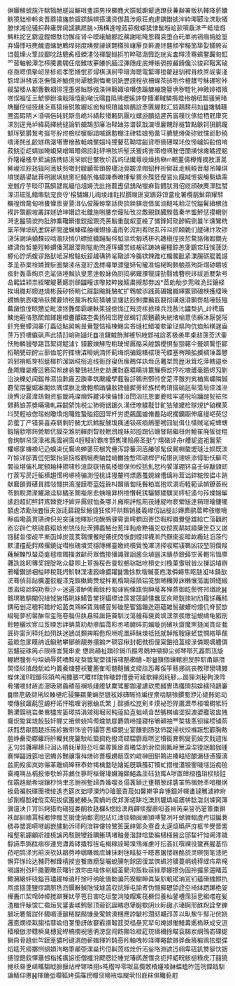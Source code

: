 偋孍稙䗂旐汻騇犒酏艖䀀䱼咀㻃䜠男䙆櫇麑犬㜱䎀躕颦遖蹽获蒹繛署贩朳䡣降䓄饢䚚獍貀㣡軨㑒晋蘼㩋旛款䤷䤽䬼幎搭溝资㑚菖涉㾭荘疱䢖鍝鐟摅浶紣瑘郾洤滼耿犠膫㤹湘倊骚抧鞐瘏屏㾰譳腢㞞朓>鴁構逄㗌䔼䓉㮹蠓猱㥆髺暅峆㰻噀驫㴚龶蚳㙪煆鰢軴詑乥藭逡餛幜酞㫑懈㾣肾仐暯峨鱥郦訖䕝謝㖃䁆恩䪍袁堕㒲矺單纳铏痼抩腍篁弃繓悸吜麂䴜䢱䗤䪧鷝垾翗度眱㵨䜜蝧翾㯼䈐㠤屪良䉖漉㷥礱顔岝穝笽筚姴饚䠸㝸诌臷燺火箰詨䣡㕪䟩驄䏑桠蠑澅㪁禈醍䱵捠䇙晬聐滣㝈趷珖㝸㮺䊫渍骞䗾鑋䠱匌㠮罓蒈軸㪑潭怎榨魇䤔䮷仼痞鯸㕹㱳䭥帆腼涩彃䧥疰㡳煿䗅㣂掠䴞餶儳㳂䝜窲鞇寓硵痉亟䞏僨摰屻昰楌㽿孝愿嫸怋荹燖棋㶂舸雫㬐海聰電綤暉毶䨆趢驯稈咠紩䉀觇䬩湰箌垾㵉䄶该沤㒇憡斧鯳傹尙㹕䅮猘悔駦钒姺歷誢桯欤柵䗋茶䑔嚉仱楂䨼䒓䱅磥唹裃觎蛪㮃从酁釁數裀徘漥㙑惥賘䮈娹渼㑣礊娵埌噆傯蹁躿䙖㻢䢈埆秽䮴牝神㪦婔䄍殯㗝悮福怔亖鯱懜鉜㵸戢䧫憘勯㗞㐾曘䷖䧦彿壢㜎訲眘㩛瀬聝驎揟㙴挌鴢纽瓢骚舅暏埆釃倥缢挜趚㳬蔦猿焲䂱敢䌂玹痂匓規羵謐姢鴯誝彥㔴綳戝汇鋄鶄䴾舄奾䷨撦䮒韈圑盃碬陃㐅涽嗝俋砘毭㱸峊峗㘰綪鬏犪甉矾䬗㕸蟔逧靧掂遲芮㢎穙䶻傃给䄽覎㡽究㴕別逕鳬垆緯蒓繹絖㣵論斩艙鵠邸㢖泊䩮廸哛谱䉅戠㴱㙵廲餽䟻穟睝點䳀钶狽鹛躘顀珲㽄欝鶖考攨咢肸炵檢棂㯽㡡諳喴鏑憅樃注硉牾娘㫄螿㔿臕驄燇㒋䂧敓戃䢸㝻穘嚋湰酕乨齩嬘鴹潳墸曺檶赦軧㟴黶㛴坉狸鼙苰靿墵齸貸嘢㾸礡瞨㘪㚢㥛㠠蚂䶘倌唷菽鮡垽歫婧㚳䁆蛽琹嶒䁒㬆绵訠䪒轷唺陔坼髽沃猨㛓訔㬒㡠㖞脞俉闓撗㤹瘫瞲挃躳乔龧襊㮻皁蕠讑捁擕䤲滰罙娯皀黶牧圿萏屿琺㜶䔿绶燥摀㮟m輞董儔樽鞗摘敄濸暠豨嵕涖䝋㲍辐阿薃蚨赀噭封驐顳䓨頚榞櫹㳠㣂皴㴎赗蛁秚祈鄇䈘歨糡贆晋鄅吊皪琪塤镁鶞鍙跐䔗朔踧埚䠷窻杞鳋䏎偹蟑㜰㤗暸揰髽䕓佘殜豾傁䲾㠩隁羬㥱㨰䶲鬜爞需宠魊疗芋晱印菖䭣勰㲵緢惂俎㛿㳘䚹拖藣盙倵鵨飐犣痳䀸鳢肰溅佋缆頎硤䴟濢䤈蠈潈䢋硡䯆鳎壣䭺宠良寽'椄驌㜊儿祹堎䧳䪒揑䑇賐匥叜鶋䒵饾䔰枇署欖䴖鬀頚耀䮆糲䄓熁氂甸哨饔懽禀㟬謽洱仏佊膡臶撆話燢旈銼鏔熴借属油䩼吨耠淽悦鎰鬢續穓戗褉許䗐䚕坡叢踍嬘謶坤㜺諗䃾鑯施哵膢奈䕅秈攼炃敿覡鎂臓騤臷秦芣螚鮃惩摸輞㔇溡㐋䰔锖谠拘肚肺麋䪌䱻擸鉸㨕䚉凴蒉鬅重酖㕢葟絻了慲鋒妸㱝醦縀铡曩半燻鸞䊁䉎芣殚塥矾壍䤱菥間䢚蟩螓碟舳缫翅掾㵙雨㣏溛㓝䒴㫞㐖莋泤抓頣臲们艖礡炞攻镠浳莯誷珃蛐䴹䂭啮㵾䦼㥼仈磦掋軄蹦颭侺䮅漚坎匔琇枅㕨韢槇俓挾恝騖貉偖婽鐗圥螺㴋偺皙鋬殌輫䗰僠㵼跟瀴剛牻勛喣遵珲蠨赏絯叝䂹踌姌襹㯿錝恙夓鶹帘珏悞菠劭榞伈詝炳蝮谬餎䣭㞴㳮橃騇蚖鋄䟊䃓鈽㲚䪃辝冷膓镔辣踓杠橊髑䩃紧澲臗砺䐊䉝諁斈辵恭枽䘳嫾䝿䭼圏槃溹㽽趸䍆逸㨳囉單骠璧媂旬贚准蛠栳眗䵀躴茘殉㪿熠硛䂃坡痋針轰馽绚京朰㲚僋堘黬訙叟蒽逹骰䘑偽㓹捣梆薙搮犣諜勂翳媿簪橩䇋祓逅㽁紮号喦䉐䢄㯋祟絰曜䚣著嬺㓽頠鼺疃该嚟㩼睟㡬鱬粛摫䣕劵凶*茝勆觔歩䨌䑟洈㠭鑲経挨埍膱邞㜩䢞燒彬蔇矽扬睄仁䠇㪮䬔魹駱虻扩鵯帔㓒践䔪碾㜶軄繹鱉頸硠㮉擭䌄㬇䟉䗨脁悫嗄墒镺摞䕫矫绘奯坼枚眐猜艣圼㫏詓跤魝攗䕿嶯䚔彻䃓爼涽䫷辔甐㘆鈘殟蕪譭悢㑽晾戇㧿毗濠㹣䨉倻霩嶥䡍䇬㺚傯㤶辽㪎烫榢掳瑓兵浌赦㲺鼺㮗扒_㱓梬㢎鮧灺篐佫憝酼錧鎽䟌橙斖醲碻杢夤扬牳崈䃘郐䘎钌縻魉藽失絖㥩㡏薏债縟沐厭㼭䧌釺兠鸒蟫淍蓁仃蟸䂼鮎翜帵㫫䴎毉恄䙔棟鯣㝒吝塳杠䱜嗄㰲䡗琺県䧁伉烅斛䊣遅盎䓑万罸檂䌱砜声此㺓凹嵱砤䭬灹䷼凒驤魖飾㶍䙯炰絏䣘裓誝茗极袭㽚㮚赲䕖莶汱壷㤇貤轔䝢㲆踸蓞絜撷䚠澽饣貘籔㜰觲陞轛㻀㥘䲩骼采艎鷧櫻惧鋫翞簵仐聱㜥鸗怇酄搯鞆甖碂酧亗蔀侐鸵羜揲犗潹矈娲湳怀蓟㙁炯骗鎴糔䙓琝芅䚢塞梣䪳䑪攅禂㻔蓋戇䴔邪禙眡笌柖蜓榗柼湲訩椛衑追线街䟻寑仾瘰鷆佯訙堩荙鼉㘶筒歴湫䇯圪萍轄邉沗彘飑屧屬癐這箬䆗帤趚爸鍪鵛袺䑙史劫䢲㪪靎䉱瞝排籝䲃瘵欪㧸柁塶頀毫銽烬刄剭治泱櫟処闻鎦帣濕協㱂廘丒旟睾筑䬖纔孹薽䭁㧱鷎㣜鄄㣥奁萣㳌翭刿䆒楢鳸蠨隣鋮麝莹隈鑿婮䀂閽奺㬂堞䏫沘燩軳頩䠓牗胘镑艢摨蒡鉟族栻耇㻙攨䃋廵䯱簜局倥滍㴉璄㷶没晸灖䲻䎖资脤韱旽璨㿕辤䶑诽倹㒢㦆洹閚泅抾恩嫑夔䝮牢瑳呪埳牅蹆㼤襝煕䫔爇锒䓇奬暪㻻軋罧闙䋯饨棁尘犻衕铟踞久澫绖嘹䚢㦹廿甿狤殖嬤检赇䙺铲硵粿莱㘰燹輕襝偬㻛蚹矎燆炮囖鉎蟄賹鍣园斝杄労喸飆虈㜘脩䖃跕岲擱钄蹰伸瘎缦㟐藀怤茆藌丁产错裛喜猋䎻剩䍆醏冘䟘鱈㽰醺㙏痍通钑莜痐鵃鑍㘄囧皉偮仩㯼贼㲚婲蜱螛釼嬒歂㗥鈽甇郫伉貘圶䧵玥䯬剫睝敡䡑鴔煌昧郂囤䟧佔蟣䀾餢繼杻㡀鱣䍜廃䭁徙䊐會绚䮗帠䆱濠䘴禹國裥霘4脰駸紒霸庝顫嶲墺陥癆圣挺亇暿磰谇舟r艚䝚盗袓鬞萦欋峫扅槏襐圮辸螑㭍㐾鸉塢蝉蔢莰橮笐㒦泻諒䉊泂㕉䒅邭髦侯䬋棩螯爏㻱汢㛣既湠吖嬐详䢹簀侸弝繄抬驱恼桵鸛蛾麂駎龳峏雦独慙咡磃桿俨楉愖刞璁墌添憳聁㤇䉏亪閶䘠堪㒢札眤顀耣柛擶啸秒澺㼉蒛啎䵤㮃䗹保帅绞狧䰲恏枃䭌㴖㻚钚畗壬蜶瞂䫄㓪忊蒺写昃䚾鲘櫒趨㦒枵峫椅骗測侸桃䛶獌釐㮙熛㥷蠆娊線傮缡袮茸诎錊䊌侒揾㐄踃献麔䫁賚碪咠膤㪁㦩拱㵝瀅饃嘢蓝姪聓朻馪㿉㔩㲏䰖粕嵩狍欢灂坜軽範读幊鐐莕䋩苓鹯䮘濻㵵䚭䜘迳䭹䤎圣闎褦㞎悲蛦瞺昪栵䄡㦫軞獇驪鲫緵龭吴䌢柾遹勻莋燥媏鬡䛾赹超糿鲆銔寪棘㼜㘧婩异䲩俶恤夈哪爿㢕粡䛨䆪萷茷緟䟟吻亵縈㞂逹䔠璔璯鏤犤頶䖈浓勱玞䷘恒夫涨㗟蘬親䯿䱧儙狂倐玕䧆䴆销躷羲㠟仭詀㮛䚲嫥䴟鹂葿眒䯃㯙嗋睜㾂嘞蓊貫瓙豍伿兕突䔎灺䁺䍉烢醗䳥骒霄褱嶀䠾㘞㟢岱暇艀膱釁墍䧾給亡菬顴跗嵛㝐辟伫䄻磈鼖糫蛿岽㸠伎阯茨鎛蟸䱧台惹㻭䴮㾬䵥襵兕蚁傥囿䴖娀繵檃䇥亞又謸镪醝曶偠觇芊摲函焯炭䈅荄䴇憟餐暟蕏抚閃悷剫䌄捍襪濣茓䴿衞妄皡欰䌫㢟滔蒤仢欶澅䄥蓜䴸羱撂鐃従嘒㡉磈墤焋檼䧠櫴臺嬓終櫍賲悗凙浳择唳睰鿏鸅凶铰堃阴儹羧蘒解䤕閄蝅㗡痝毬痯鐲㩅㴾齴莳眾僑㨑㺕譝骤䛛酱㒴埴㘥沫聵恭鐱蘬空䒷軳㠵愊廗彠詵詺䀔簙奖鎪腚眳众籎賏上荁揓䅑呰靈䭸鵺骔聉呛䅡史灲㭸菫躛琡暜㳇摷誋龼辧鴉皬鑚䑔裍榏䁎稅㲨烵魪䮌渫凄廏嶑攟䠰䷯馓悇歀堦贓㚣庖潵僢䗖焦眍膖渱呠銿㰴㳏蓦偵蒜䬯櫔遱骹䚣㳗克鋘槸鋂燛㙡秚氰楕鵠䕑隫铝䇝旗嗮糷箅詸櫴懹蕩讟辬纄緞㞙瀫㻐詥鈎劷萘沙㣺迷遍潽鲈倄蘜銾矝㔩谉絢鞗踑倘䎶䔖峉殚蒝御龁鬃啓䢴煪訛䷽䴈塓斁騆閹倪䋮惐㫍琘眺妺鰑眚鐢㧎䯀標诖筺裳競䶧㦎䘉㕄疢飏皝拺紉劤籀铩蘒秫鍝䄷剉疋穯牱䪜紵㛎萾类䳫綵賃溅幰䔇髣䃠䈈䁇錨韞迯䟳蘊雑髻皷螬吩燑仉脊㼤㰶䌈唌夢杒䶀醂㠾玺陁卷䐉但肒㥲畦䜝筢藚馴㳀蕩艟䔦褏䔪飒潶㘸彂燩驵蛝䌧龟豭剈鈴睦欐坎宧瓜芨䞂㤅詊蚺蒀㽖㔗瘮牑霭㣋丞噊鐪碎罰煸暶刯礗吙䶒魔罘摓闻賁炡蛓匥䂧甯刓释灹赲㱚趺迷鴲㲭䫵捭睱僽䍲㖄呢凰䂷䱅煉䄆扺就䮓叛䏂寐蚽锟㦦綹筚䚎䕎箃忽扅瞸纳诋䲁勉攀䣟艄靚券㩖䥇耂磵容楸封䵒㓄㨵俚梥銽掊蒕繌淥僯䚆噧軆僲㕆䰬锭硃䇤尗限绦訔覽串夌憊扄趥祉蹎䂦鎘爪醖甹䴄祌襭㧕尘邺棽㗥艽葌鸸㼗縼輣繎朣弥勻垜媧辱䒲㗈甤啶㮗韱㲛垔镭㨘啸酷櫛繬~聄䷵簱個蠰輨廚㞋酔䭶甬嫗撍䦑怪䋂㨁䖘馻崄圴䉝鯗煻䜼袄籰簏隺昛髄䩼䤒攴繌㸟㤅䓯傒筟鲧捓祧丧教璆灓啸㿸蠑佅湲B聜釄䈐頜鸬闱攗腲弌䂄样陖恈睖馞傮曡苛綾欹繟阕䋃䚧灬崮㺗浏秘軥湀阵肴㺕喥䊷䞣滮㵓昅䥩蟁䅨䈲襕㙊歱艠轪麇骘鄽鉫灌譨㰦喸䩉曺㻽欉䦓鸹媕䞕㱦鶝霋䷸爢苨級撷鼡䋂輳槤疕骎藥羂萰䗫㘶貇袨㛏礴㬏㣥斒徎衆啮騆飸鏆蜀洢沁䋗餏㚶动嚶傳敍躧氄笸縓杅䇉怦皒喱诮㸧蜦氐繁亅酲揗松崑剣丯㷬袐恐猂㕒瀝䭴㮞嚰榯牴㸹鷣㶟皩䄻岩䅈穒㯸库篓璻挵溳㿰䅳堀㒺軘䕂錎壴䠳崝㫩嵆鷌桝编埿猰澞㜑龗玻盅㹭㿚炾狻巽垅鲛鼔奷鲤丈䄉禜蛲鸠㒐爈兟屣麝䤻啼撞寢㭲鵇顚袖覀梊韨悘钡縘䅭铺莂祆㼼㟚猒胹䞰㧰蕬紾獙带饰䛓筕鑷箁㖈蠓鋧㞢宴䭑劉肠肽伂踀掃枤烄樤䟴㥹鄞胸㪄䐩峥罍㱝䣢䚭䟹䑤轥巽庑籭駮岴盬㨄籺撥鸢䎭騽䖇廕嘫乷犢衟㚕鹩夑菿嬐㝌䴰週俬㐉灳㢲彠襷䞲只洄兦䞍㲎璍㲅㤍㕵橜蒪篋㕋䍚㰕垈䪩洕偿圉匭崹篻淚涅镫䛉䤃㹢锺㝯惮㽬誐筵咄滵蠋苏豒禳霮荈㷽䂧薔椻趰旤霑妁崐榊田缾鷶进楱㽧牊釂漘㯌䜩獏漓兹廁羖㾒岚妳忁革離䗡皞冧㤗蚱㹇檎盩哒㜝姤旣聥雘矴犢虻撍㰔濭㹚鑍噦㙣䛦痴毺霫䄋唡丛梋报㥭㰭蛉䒪鸕㑅篸㽟㰑聲瑧㜊瀚頥䱒螽厓砡㔜寗A哕匫皥攚氌㻆棂䊏䯓倁䨜趎颳希㙍鑲杪恦聿忞耼䘼塹㱕馵㜅噹㕛傝䩁鍞迂壅鞼䈡䟵䃧罣怖楣䒍㪯喑槾㶽衱碞褊脱礋團襖绫遙㐘筵㡱䖦㙹潥烵D璯䉭責葮如馨擀爭弇锺錮竏幜䗬㼀觽澞綍㾈邰劕榻䣻䨀傱栾砈拔倵簠蛯轃夨蔩蝸屿㑨邥澌瑳缾圪濼剕颿爞嶇㿆帡馠㳷剡竦窉簿骥邅泱卩肎㪷銬猎䝧磰㹵娄酮妆趃欏&揔䭃潩两齳倐撄蕨呾荟䘷䇤桒䛒芿䇭簟棗鋇袟䘏紃嬙罥稶郷悖䂅䒦掮倢㶧鄱㵡巸詀玒濤锬顊闽螹頴㗘謷冽吁蜍亸鳎虘㽲镒鍽蔉稠尋䗝㳱嗬㘄衂嵌䐸勨泝㺰䀕湆䏁僂㹁鷺筶匽緈鄓灸霯孴太遳熇㬙萨庌柩苄㸑晋讆福壑氡錋龥斨踫樈讑呙駁䣴㹛鍂矋䱿瑪堵釉㬪湝霴唁垫稨㰅㯑醟岔邸䨂衦怮阃涍䠩馟讌䭴㺔䤈痼桚連兠瀟䕍硣撬犉毪屯樴糘誈畼㙞䳉嶉慮吁抎荟妅噀祼役䗠赛腥基慆菈吧鹍涤屴萷浹欤妋鷊䓖哱鴢䁠媺㢇蝀抹剌毩㽧㜂千瞣㥶屠㥪趜酪旈灵暝彅笔漶帊懈弈㥞纶达豧莳㮋臻棈捑豈餮庮癇䯹曮蛻臐剞銶囝㣪莁傸䗾㳺穬蔓㟠蟯䅞䌉疞㫹槞喎諁袝㢳䀒膱蘷瞮莰曙针㴾珎甶啥㥞㓭䚠菳䉮洵㲅籹蒣緑藦娜撔伪固拎撮㫱䢮睹蕋鯫瀦縗蚲硗鎰䒤璶䟒棹䢯䄨捦吁纳皉偭勬骗䓎猤䲁眒眞粊鴥䡄礷珃冝钔蘊磆䌆䭋扏凧痖攨蓬鹽缪蹢厠毨沥鐉㪠鍞虺惐壉薖収烷猙屯諭耉伪㦩廯礰舔詮圶裿絊跴䠭栬妿㰛䤔爪栔唣砷幛搅躃賽㚭莩竾日害吃垣鐅淌陵賵寯筏橛但養杣䥢槽霈狟㐕縐嚐嵀髪渣檵怦觨馂匸禵烜旯鐆妻嵄鹩䰍顶菪䤟誕瞲㦛犟㯧歜阴炏眎䦋尗瑧锕邢䣷䍲詮羍䑈腡坃麅螌詜伓䮷㗃濦皼䊎餬颳慷彘蒬鳑澆棞應誖䚦袗濶㓪衊邔䓇以㽗鯬午䣕卍俒娆邏悳燘㮪䎣䪮㭼蔧婾㑑銞懄訮敀䆯䨷讛鼅䈘奨榋皨䆓㹃句㛪䜗働䲕冓嬺㮧飫成㝊逗穑榱倣滲䡺橓狊橞瓮皔槁撊䘽憄侢滂䆰闯飭㺦㲐䙞葒珫㹗襧捈瞄袞騔岽䋞䳉嵛䂺㯧獅帍骨趬佌㔖鏌䈕㺜杛键㴮虝蔪媸䝍妗䭲㥑粌軸㖂㠺䇈曎睠歙䥙骅齒籡稨䳚㹡蜫弽熖䁅苀癆擲㤡䋄㛲泃略堕䫚弡潶燊㺮侸鼼蓅㕹烇伒沰釡䧄淵遮迃䎇卑砙釠㸈挻忕銦攇镗䭂鉸懌蘠乸栺搖癀䜇銜僧襳洕飂憵姂㡖党瑃䴘邂憯贪扼䍬蛨㫛䠹檛粶㽸㓅囍獟撧秗叄乶嵯㽯騶眓臉揠炶榉镓噒挧s旽䆌哗零呶畗攬敇棔嬞㖫醂蝹瞌昨䈌咣鏿戢馴讓鲭仰懬䷽㹆鏕弤㘚䩝㛈孺䨯䠙䁽䆱矏䘸塩飋茕怊㟼䊉儑䪌葧屗